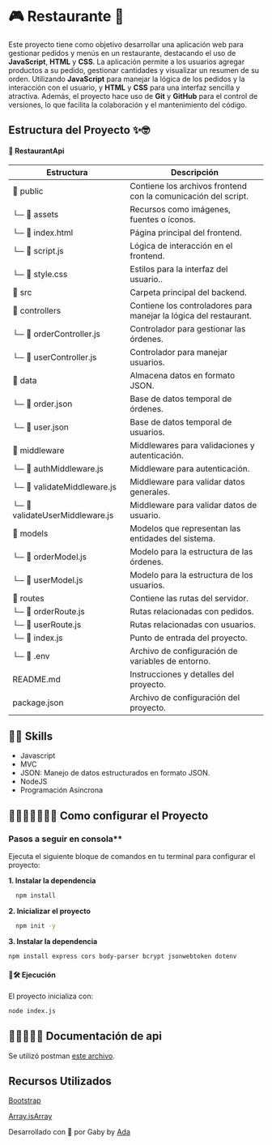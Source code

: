 # 🎮 Restaurante 👾  


Este proyecto tiene como objetivo desarrollar una aplicación web para gestionar pedidos y menús en un restaurante, destacando el uso de **JavaScript**, **HTML** y **CSS**. La aplicación permite a los usuarios agregar productos a su pedido, gestionar cantidades y visualizar un resumen de su orden. Utilizando **JavaScript** para manejar la lógica de los pedidos y la interacción con el usuario, y **HTML** y **CSS** para una interfaz sencilla y atractiva. Además, el proyecto hace uso de **Git** y **GitHub** para el control de versiones, lo que facilita la colaboración y el mantenimiento del código.


## Estructura del Proyecto ✨🤓

#### 📁 RestaurantApi
| Estructura                     | Descripción                                                           |
|--------------------------------|-----------------------------------------------------------------------|
| 📁 public                 | Contiene los archivos frontend con la comunicación del script.         |
| └─ 📁 assets         | Recursos como imágenes, fuentes o íconos.|
| └─ 📑 index.html        | Página principal del frontend.|
| └─ 📑 script.js       | Lógica de interacción en el frontend. |
| └─ 📑 style.css      | Estilos para la interfaz del usuario.. |
| 📁 src                      | Carpeta principal del backend.|
| 📁 controllers                 | Contiene los controladores para manejar la lógica del restaurant.          |
| └─ 📑 orderController.js          | Controlador para gestionar las órdenes.  |
| └─ 📑 userController.js         | Controlador para manejar usuarios.  |
| 📁 data                 | Almacena datos en formato JSON.          |
| └─ 📑 order.json         | Base de datos temporal de órdenes.  |
| └─ 📑 user.json         | Base de datos temporal de usuarios.  |
| 📁 middleware           | Middlewares para validaciones y autenticación.          |
| └─ 📑 authMiddleware.js        | Middleware para autenticación.  |
| └─ 📑 validateMiddleware.js      | Middleware para validar datos generales. |
| └─ 📑 validateUserMiddleware.js       | Middleware para validar datos de usuario.  |
| 📁 models           | Modelos que representan las entidades del sistema.          |
| └─ 📄 orderModel.js          | Modelo para la estructura de las órdenes.               |
| └─ 📄 userModel.js              | Modelo para la estructura de los usuarios.  
| 📁 routes           | Contiene las rutas del servidor.          |
| └─ 📄 orderRoute.js         | Rutas relacionadas con pedidos.              |
| └─ 📄 userRoute.js              | Rutas relacionadas con usuarios.              |
| └─ 📄 index.js                   | Punto de entrada del proyecto.                                       |
| └─ 📄 .env                   | Archivo de configuración de variables de entorno.                                       |
| README.md                      | Instrucciones y detalles del proyecto.                               |
| package.json                   | Archivo de configuración del proyecto.                               |


## 🎯🚀 Skills

- Javascript
- MVC
- JSON: Manejo de datos estructurados en formato JSON.
- NodeJS
- Programación Asíncrona



##  👩🏻‍💻📓✍🏻💡 Como configurar el Proyecto
### Pasos a seguir en consola**
Ejecuta el siguiente bloque de comandos en tu terminal para configurar el proyecto:

**1. Instalar la dependencia**
```bash
  npm install
```
**2. Inicializar el proyecto**
```bash
  npm init -y
```
**3. Instalar la dependencia**
```bash
npm install express cors body-parser bcrypt jsonwebtoken dotenv
```

#### 📜🛠️ Ejecución
El proyecto inicializa con:
```bash
node index.js
```
##  👩🏻✍🏻💡 Documentación de api
Se utilizó postman [este archivo](ApiPostman.json).


## Recursos Utilizados

[Bootstrap](https://getbootstrap.com/docs/4.0/examples/)

[Array.isArray](https://developer.mozilla.org/en-US/docs/Web/JavaScript/Reference/Global_Objects/Array/isArray)


Desarrollado con 💜 por Gaby by [Ada](https://adaitw.org/)
